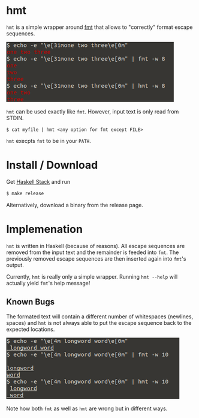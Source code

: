 # hmt

``hmt`` is a simple wrapper around [fmt](https://www.gnu.org/software/coreutils/manual/coreutils.html#fmt-invocation) that allows to "correctly" format escape sequences.

![Screenshot](./screenshot.png)

``hmt`` can be used exactly like ``fmt``.
However, input text is only read from STDIN.

```
$ cat myfile | hmt <any option for fmt except FILE>
```

``hmt`` execpts ``fmt`` to be in your ``PATH``.

# Install / Download

Get [Haskell Stack](https://docs.haskellstack.org/en/stable/README/) and run

```bash
$ make release
```

Alternatively, download a binary from the release page.

# Implemenation

``hmt`` is written in Haskell (because of reasons).
All escape sequences are removed from the input text and the remainder is feeded into ``fmt``.
The previously removed escape sequences are then inserted again into ``fmt``'s output.

Currently, ``hmt`` is really only a simple wrapper.
Running ``hmt --help`` will actually yield ``fmt``'s help message!

## Known Bugs

The formated text will contain a different number of whitespaces (newlines, spaces) and ``hmt`` is not always able to put the escape sequence back to the expected locations.

![Bug](./bug.png)

Note how both ``fmt`` as well as ``hmt`` are wrong but in different ways.
